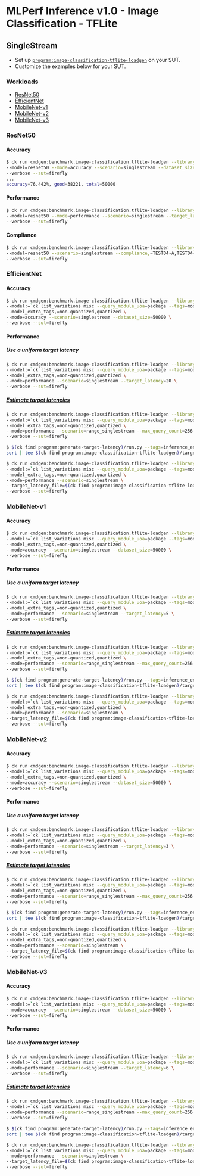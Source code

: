 # MLPerf Inference v1.0 - Image Classification - TFLite

## SingleStream

- Set up [`program:image-classification-tflite-loadgen`](https://github.com/krai/ck-mlperf/blob/master/program/image-classification-tflite-loadgen/README.md) on your SUT.
- Customize the examples below for your SUT.

### Workloads

- [ResNet50](#resnet50)
- [EfficientNet](#efficientnet)
- [MobileNet-v1](#mobilenet_v1)
- [MobileNet-v2](#mobilenet_v2)
- [MobileNet-v3](#mobilenet_v3)

<a name="resnet50"></a>
### ResNet50

#### Accuracy

```bash
$ ck run cmdgen:benchmark.image-classification.tflite-loadgen --library=tflite-v2.4.1-ruy \
--model=resnet50 --mode=accuracy --scenario=singlestream --dataset_size=50000 \
--verbose --sut=firefly
...
accuracy=76.442%, good=38221, total=50000
```

#### Performance

```bash
$ ck run cmdgen:benchmark.image-classification.tflite-loadgen --library=tflite-v2.4.1-ruy \
--model=resnet50 --mode=performance --scenario=singlestream --target_latency=500 \
--verbose --sut=firefly
```

#### Compliance

```bash
$ ck run cmdgen:benchmark.image-classification.tflite-loadgen --library=tflite-v2.4.1-ruy \
--model=resnet50 --scenario=singlestream --compliance,=TEST04-A,TEST04-B,TEST05,TEST01 \
--verbose --sut=firefly
```

<a name="efficientnet"></a>
### EfficientNet

#### Accuracy

```bash
$ ck run cmdgen:benchmark.image-classification.tflite-loadgen --library=tflite-v2.4.1-ruy \
--model:=`ck list_variations misc --query_module_uoa=package --tags=model,tflite,effnet --variation_prefix=lite --separator=:` \
--model_extra_tags,=non-quantized,quantized \
--mode=accuracy --scenario=singlestream --dataset_size=50000 \
--verbose --sut=firefly
```

#### Performance

##### Use a uniform target latency

```bash
$ ck run cmdgen:benchmark.image-classification.tflite-loadgen --library=tflite-v2.4.1-ruy \
--model:=`ck list_variations misc --query_module_uoa=package --tags=model,tflite,effnet --variation_prefix=lite --separator=:` \
--model_extra_tags,=non-quantized,quantized \
--mode=performance --scenario=singlestream --target_latency=20 \
--verbose --sut=firefly
```

##### [Estimate target latencies](https://github.com/krai/ck-mlperf/tree/master/program/generate-target-latency)

```bash
$ ck run cmdgen:benchmark.image-classification.tflite-loadgen --library=tflite-v2.4.1-ruy \
--model:=`ck list_variations misc --query_module_uoa=package --tags=model,tflite,effnet --variation_prefix=lite --separator=:` \
--model_extra_tags,=non-quantized,quantized \
--mode=performance --scenario=range_singlestream --max_query_count=256 \
--verbose --sut=firefly

$ $(ck find program:generate-target-latency)/run.py --tags=inference_engine.tflite,inference_engine_version.v2.4.1 | \
sort | tee $(ck find program:image-classification-tflite-loadgen)/target_latency.txt

$ ck run cmdgen:benchmark.image-classification.tflite-loadgen --library=tflite-v2.4.1-ruy \
--model:=`ck list_variations misc --query_module_uoa=package --tags=model,tflite,effnet --variation_prefix=lite --separator=:` \
--model_extra_tags,=non-quantized,quantized \
--mode=performance --scenario=singlestream \
--target_latency_file=$(ck find program:image-classification-tflite-loadgen)/target_latency.txt \
--verbose --sut=firefly
```

<a name="mobilenet_v1"></a>
### MobileNet-v1

#### Accuracy

```bash
$ ck run cmdgen:benchmark.image-classification.tflite-loadgen --library=tflite-v2.4.1-ruy \
--model:=`ck list_variations misc --query_module_uoa=package --tags=model,tflite,mobilenet-v1 --variation_prefix=v1- --separator=:` \
--model_extra_tags,=non-quantized,quantized \
--mode=accuracy --scenario=singlestream --dataset_size=50000 \
--verbose --sut=firefly
```

#### Performance

##### Use a uniform target latency

```bash
$ ck run cmdgen:benchmark.image-classification.tflite-loadgen --library=tflite-v2.4.1-ruy \
--model:=`ck list_variations misc --query_module_uoa=package --tags=model,tflite,mobilenet-v1 --variation_prefix=v1- --separator=:` \
--model_extra_tags,=non-quantized,quantized \
--mode=performance --scenario=singlestream --target_latency=5 \
--verbose --sut=firefly
```

##### [Estimate target latencies](https://github.com/krai/ck-mlperf/tree/master/program/generate-target-latency)

```bash
$ ck run cmdgen:benchmark.image-classification.tflite-loadgen --library=tflite-v2.4.1-ruy \
--model:=`ck list_variations misc --query_module_uoa=package --tags=model,tflite,mobilenet-v1 --variation_prefix=v1- --separator=:` \
--model_extra_tags,=non-quantized,quantized \
--mode=performance --scenario=range_singlestream --max_query_count=256 \
--verbose --sut=firefly

$ $(ck find program:generate-target-latency)/run.py --tags=inference_engine.tflite,inference_engine_version.v2.4.1 | \
sort | tee $(ck find program:image-classification-tflite-loadgen)/target_latency.txt

$ ck run cmdgen:benchmark.image-classification.tflite-loadgen --library=tflite-v2.4.1-ruy \
--model:=`ck list_variations misc --query_module_uoa=package --tags=model,tflite,mobilenet-v1 --variation_prefix=v1- --separator=:` \
--model_extra_tags,=non-quantized,quantized \
--mode=performance --scenario=singlestream \
--target_latency_file=$(ck find program:image-classification-tflite-loadgen)/target_latency.txt \
--verbose --sut=firefly
```

<a name="mobilenet_v2"></a>
### MobileNet-v2

#### Accuracy

```bash
$ ck run cmdgen:benchmark.image-classification.tflite-loadgen --library=tflite-v2.4.1-ruy \
--model:=`ck list_variations misc --query_module_uoa=package --tags=model,tflite,mobilenet-v2 --variation_prefix=v2- --separator=:` \
--model_extra_tags,=non-quantized,quantized \
--mode=accuracy --scenario=singlestream --dataset_size=50000 \
--verbose --sut=firefly
```

#### Performance

##### Use a uniform target latency

```bash
$ ck run cmdgen:benchmark.image-classification.tflite-loadgen --library=tflite-v2.4.1-ruy \
--model:=`ck list_variations misc --query_module_uoa=package --tags=model,tflite,mobilenet-v2 --variation_prefix=v2- --separator=:` \
--model_extra_tags,=non-quantized,quantized \
--mode=performance --scenario=singlestream --target_latency=3 \
--verbose --sut=firefly
```

##### [Estimate target latencies](https://github.com/krai/ck-mlperf/tree/master/program/generate-target-latency)

```bash
$ ck run cmdgen:benchmark.image-classification.tflite-loadgen --library=tflite-v2.4.1-ruy \
--model:=`ck list_variations misc --query_module_uoa=package --tags=model,tflite,mobilenet-v2 --variation_prefix=v2- --separator=:` \
--model_extra_tags,=non-quantized,quantized \
--mode=performance --scenario=range_singlestream --max_query_count=256 \
--verbose --sut=firefly

$ $(ck find program:generate-target-latency)/run.py --tags=inference_engine.tflite,inference_engine_version.v2.4.1 | \
sort | tee $(ck find program:image-classification-tflite-loadgen)/target_latency.txt

$ ck run cmdgen:benchmark.image-classification.tflite-loadgen --library=tflite-v2.4.1-ruy \
--model:=`ck list_variations misc --query_module_uoa=package --tags=model,tflite,mobilenet-v1 --variation_prefix=v1- --separator=:` \
--model_extra_tags,=non-quantized,quantized \
--mode=performance --scenario=singlestream \
--target_latency_file=$(ck find program:image-classification-tflite-loadgen)/target_latency.txt \
--verbose --sut=firefly
```

<a name="mobilenet_v3"></a>
### MobileNet-v3

#### Accuracy

```bash
$ ck run cmdgen:benchmark.image-classification.tflite-loadgen --library=tflite-v2.4.1-ruy \
--model:=`ck list_variations misc --query_module_uoa=package --tags=model,tflite,mobilenet-v3 --variation_prefix=v3- --separator=:` \
--mode=accuracy --scenario=singlestream --dataset_size=50000 \
--verbose --sut=firefly
```

#### Performance

##### Use a uniform target latency

```bash
$ ck run cmdgen:benchmark.image-classification.tflite-loadgen --library=tflite-v2.4.1-ruy \
--model:=`ck list_variations misc --query_module_uoa=package --tags=model,tflite,mobilenet-v3 --variation_prefix=v3- --separator=:` \
--mode=performance --scenario=singlestream --target_latency=6 \
--verbose --sut=firefly
```

##### [Estimate target latencies](https://github.com/krai/ck-mlperf/tree/master/program/generate-target-latency)

```bash
$ ck run cmdgen:benchmark.image-classification.tflite-loadgen --library=tflite-v2.4.1-ruy \
--model:=`ck list_variations misc --query_module_uoa=package --tags=model,tflite,mobilenet-v3 --variation_prefix=v3- --separator=:` \
--mode=performance --scenario=range_singlestream --max_query_count=256 \
--verbose --sut=firefly

$ $(ck find program:generate-target-latency)/run.py --tags=inference_engine.tflite,inference_engine_version.v2.4.1 | \
sort | tee $(ck find program:image-classification-tflite-loadgen)/target_latency.txt

$ ck run cmdgen:benchmark.image-classification.tflite-loadgen --library=tflite-v2.4.1-ruy \
--model:=`ck list_variations misc --query_module_uoa=package --tags=model,tflite,mobilenet-v3 --variation_prefix=v3- --separator=:` \
--mode=performance --scenario=singlestream \
--target_latency_file=$(ck find program:image-classification-tflite-loadgen)/target_latency.txt \
--verbose --sut=firefly
```
